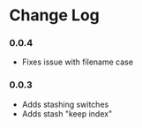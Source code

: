 # Change Log

### 0.0.4
- Fixes issue with filename case

### 0.0.3

- Adds stashing switches
- Adds stash "keep index"

